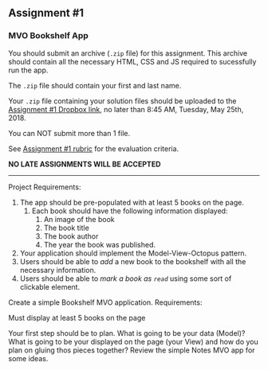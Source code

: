 ## Assignment #1

### MVO Bookshelf App

You should submit an archive (`.zip` file) for this assignment. This archive should contain all the necessary HTML, CSS and JS required to sucessfully run the app.

The `.zip` file should contain your first and last name.

Your `.zip` file containing your solution files should be uploaded to the [Assignment #1 Dropbox link](https://www.dropbox.com/request/mgIP7rNZ3EuJ62E2nZBN), no later than 8:45 AM, Tuesday, May 25th, 2018.

You can NOT submit more than 1 file. 

See [Assignment #1 rubric](https://github.com/jniziol/ObjectOrientedJavascript/blob/master/SD120%20Assignment%20%232%20-%20Rubric.pdf) for the evaluation criteria.

**NO LATE ASSIGNMENTS WILL BE ACCEPTED**

---

Project Requirements:

1) The app should be pre-populated with at least 5 books on the page.
    1) Each book should have the following information displayed:
        1) An image of the book
        2) The book title
        3) The book author
        4) The year the book was published.        
2) Your application should implement the Model-View-Octopus pattern.
3) Users should be able to *add* a new book to the bookshelf with all the necessary information.
4) Users should be able to *mark a book as `read`* using some sort of clickable element.

Create a simple Bookshelf MVO application.
Requirements:

Must display at least 5 books on the page


Your first step should be to plan. What is going to be your data (Model)? What is going to be your displayed on the page (your View) and how do you plan on gluing thos pieces together? Review the simple Notes MVO app for some ideas.
